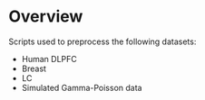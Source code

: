 # Overview

Scripts used to preprocess the following datasets: 

- Human DLPFC 
- Breast
- LC 
- Simulated Gamma-Poisson data 